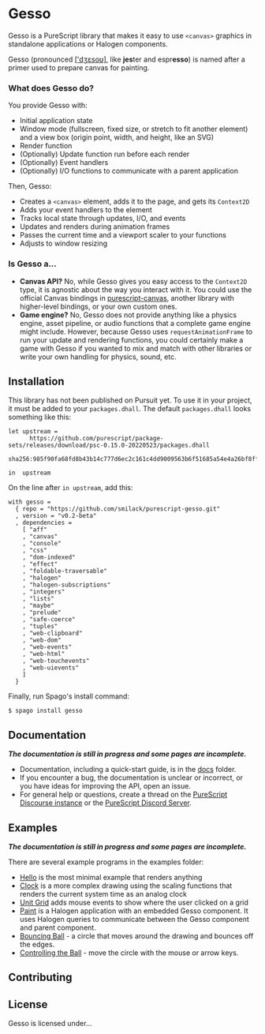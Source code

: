 # Gesso

Gesso is a PureScript library that makes it easy to use `<canvas>` graphics in standalone applications or Halogen components.

Gesso (pronounced [['dʒɛsoʊ]](https://en.wikipedia.org/wiki/Help:IPA/English), like **jes**ter and espr**esso**) is named after a primer used to prepare canvas for painting.

### What does Gesso do?

You provide Gesso with:

- Initial application state
- Window mode (fullscreen, fixed size, or stretch to fit another element) and a view box (origin point, width, and height, like an SVG)
- Render function
- (Optionally) Update function run before each render
- (Optionally) Event handlers
- (Optionally) I/O functions to communicate with a parent application

Then, Gesso:

- Creates a `<canvas>` element, adds it to the page, and gets its `Context2D`
- Adds your event handlers to the element
- Tracks local state through updates, I/O, and events
- Updates and renders during animation frames
- Passes the current time and a viewport scaler to your functions
- Adjusts to window resizing

### Is Gesso a...

- **Canvas API?** No, while Gesso gives you easy access to the `Context2D` type, it is agnostic about the way you interact with it. You could use the official Canvas bindings in [purescript-canvas](https://pursuit.purescript.org/packages/purescript-canvas), another library with higher-level bindings, or your own custom ones.
- **Game engine?** No, Gesso does not provide anything like a physics engine, asset pipeline, or audio functions that a complete game engine might include. However, because Gesso uses `requestAnimationFrame` to run your update and rendering functions, you could certainly make a game with Gesso if you wanted to mix and match with other libraries or write your own handling for physics, sound, etc.

## Installation

This library has not been published on Pursuit yet. To use it in your project, it must be added to your `packages.dhall`. The default `packages.dhall` looks something like this:

```dhall
let upstream =
      https://github.com/purescript/package-sets/releases/download/psc-0.15.0-20220523/packages.dhall
        sha256:985f90fa68fd8b43b14c777d6ec2c161c4dd9009563b6f51685a54e4a26bf8ff

in  upstream
```

On the line after `in upstream`, add this:

```dhall
with gesso =
  { repo = "https://github.com/smilack/purescript-gesso.git"
  , version = "v0.2-beta"
  , dependencies =
    [ "aff"
    , "canvas"
    , "console"
    , "css"
    , "dom-indexed"
    , "effect"
    , "foldable-traversable"
    , "halogen"
    , "halogen-subscriptions"
    , "integers"
    , "lists"
    , "maybe"
    , "prelude"
    , "safe-coerce"
    , "tuples"
    , "web-clipboard"
    , "web-dom"
    , "web-events"
    , "web-html"
    , "web-touchevents"
    , "web-uievents"
    ]
  }
```

Finally, run Spago's install command:

```console
$ spago install gesso
```

## Documentation

***The documentation is still in progress and some pages are incomplete.***

- Documentation, including a quick-start guide, is in the [docs](docs) folder.
- If you encounter a bug, the documentation is unclear or incorrect, or you have ideas for improving the API, open an issue.
- For general help or questions, create a thread on the [PureScript Discourse instance](https://discourse.purescript.org/) or the [PureScript Discord Server](https://purescript.org/chat).

## Examples

***The documentation is still in progress and some pages are incomplete.***

There are several example programs in the examples folder:

- [Hello](examples/hello) is the most minimal example that renders anything
- [Clock](examples/clock) is a more complex drawing using the scaling functions that renders the current system time as an analog clock
- [Unit Grid](examples/unit-grid) adds mouse events to show where the user clicked on a grid
- [Paint](examples/paint) is a Halogen application with an embedded Gesso component. It uses Halogen queries to communicate between the Gesso component and parent component.
- [Bouncing Ball](examples/bouncing-ball) - a circle that moves around the drawing and bounces off the edges.
- [Controlling the Ball](examples/controlling-ball) - move the circle with the mouse or arrow keys.

## Contributing

## License

Gesso is licensed under...
